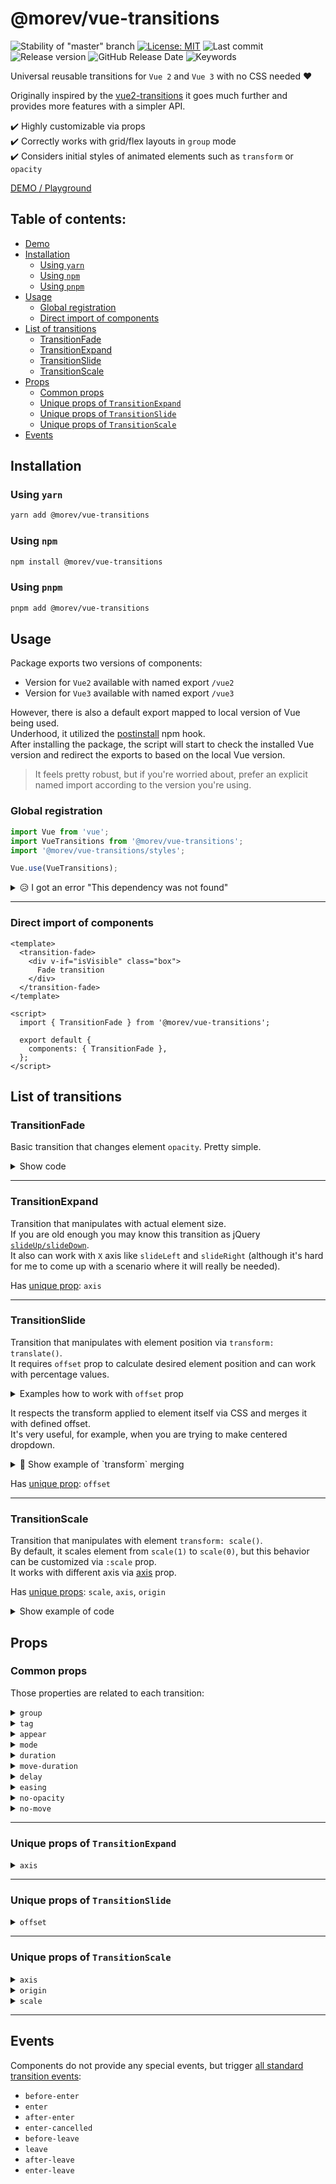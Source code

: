 # @morev/vue-transitions

![Stability of "master" branch](https://img.shields.io/github/workflow/status/MorevM/vue-transitions/Build/master)
[![License: MIT](https://img.shields.io/badge/License-MIT-yellow.svg)](https://opensource.org/licenses/MIT)
![Last commit](https://img.shields.io/github/last-commit/morevm/vue-transitions)
![Release version](https://img.shields.io/github/v/release/morevm/vue-transitions?include_prereleases)
![GitHub Release Date](https://img.shields.io/github/release-date/morevm/vue-transitions)
![Keywords](https://img.shields.io/github/package-json/keywords/morevm/vue-transitions)

Universal reusable transitions for `Vue 2` and `Vue 3` with no CSS needed ❤️

Originally inspired by the [vue2-transitions](https://github.com/BinarCode/vue2-transitions)
it goes much further and provides more features with a simpler API.

✔️ Highly customizable via props \
✔️ Correctly works with grid/flex layouts in `group` mode \
✔️ Considers initial styles of animated elements such as `transform` or `opacity`

[DEMO / Playground](https://morevm.github.io/vue-transitions/)

## Table of contents:

* [Demo](https://morevm.github.io/vue-transitions/)
* [Installation](#installation)
  * [Using `yarn`](#using-yarn)
  * [Using `npm`](#using-npm)
  * [Using `pnpm`](#using-pnpm)
* [Usage](#usage)
  * [Global registration](#global-registration)
  * [Direct import of components](#direct-import-of-components)
* [List of transitions](#list-of-transitions)
  * [TransitionFade](#transitionfade)
  * [TransitionExpand](#transitionexpand)
  * [TransitionSlide](#transitionslide)
  * [TransitionScale](#transitionscale)
* [Props](#props)
  * [Common props](#common-props)
  * [Unique props of `TransitionExpand`](#unique-props-of-transitionexpand)
  * [Unique props of `TransitionSlide`](#unique-props-of-transitionslide)
  * [Unique props of `TransitionScale`](#unique-props-of-transitionscale)
* [Events](#events)

## Installation

### Using `yarn`

```bash
yarn add @morev/vue-transitions
```

### Using `npm`

```bash
npm install @morev/vue-transitions
```

### Using `pnpm`

```bash
pnpm add @morev/vue-transitions
```


## Usage

Package exports two versions of components:

* Version for `Vue2` available with named export `/vue2`
* Version for `Vue3` available with named export `/vue3`

However, there is also a default export mapped to local version of Vue being used. \
Underhood, it utilized the [postinstall](https://docs.npmjs.com/cli/v8/using-npm/scripts) npm hook. \
After installing the package, the script will start to check the installed Vue version
and redirect the exports to based on the local Vue version.

> It feels pretty robust, but if you're worried about, prefer an explicit named import according to the version you're using.

### Global registration

```js
import Vue from 'vue';
import VueTransitions from '@morev/vue-transitions';
import '@morev/vue-transitions/styles';

Vue.use(VueTransitions);
```

<details>
  <summary>😥 I got an error "This dependency was not found"</summary>

  For environments that can't resolve `exports` field (such as [Nuxt 2](https://nuxtjs.org/))
  just replace styles import with direct path to file:

  ```js
  import Vue from 'vue';
  import VueTransitions from '@morev/vue-transitions';
  import '@morev/vue-transitions/dist/index.css';

  Vue.use(VueTransitions);
  ```

</details>

---

### Direct import of components

```vue
<template>
  <transition-fade>
    <div v-if="isVisible" class="box">
      Fade transition
    </div>
  </transition-fade>
</template>

<script>
  import { TransitionFade } from '@morev/vue-transitions';

  export default {
    components: { TransitionFade },
  };
</script>
```

## List of transitions

### TransitionFade

Basic transition that changes element `opacity`. Pretty simple.

<details>
  <summary>Show code</summary>

  ```vue
  <template>
    <transition-fade>
      <div v-if="isVisible">...</div>
    </transition-fade>
  </template>

  <script>
    import { TransitionFade } from '@morev/vue-transitions';

    export default {
      components: { TransitionFade },
    };
  </script>
  ```

</details>

---

### TransitionExpand

Transition that manipulates with actual element size. \
If you are old enough you may know this transition as jQuery [`slideUp/slideDown`](https://api.jquery.com/slideup/). \
It also can work with `X` axis like `slideLeft` and `slideRight`
(although it's hard for me to come up with a scenario where it will really be needed).

Has [unique prop](#unique-props-of-transitionexpand): `axis`

---

### TransitionSlide

Transition that manipulates with element position via `transform: translate()`. \
It requires `offset` prop to calculate desired element position and can work with percentage values.

<details>
  <summary>Examples how to work with <code>offset</code> prop</summary>

  ```vue
  <template>
    <!--
      Element will fade in and fade out to top.
      Initial transform is `transform: translate(0, -16px)`
    -->
    <transition-slide :offset="[0, -16]"></transition-slide>

    <!--
      Element will fade in and fade out to bottom left side.
      Initial transform is `transform: translate(-16px, 16px)`
    -->
    <transition-slide :offset="[-16, 16]"></transition-slide>

    <!--
      Element will fade in and fade out to right,
      and the offset will be relative to the element width itself.
      Initial transform is `transform: translate(100%, 0)`
    -->
    <transition-slide :offset="['100%', 0]"></transition-slide>

    <!--
      Element will fade in from top and fade out to bottom,
      and the offset will be relative to the element height itself.

      Transform before element appears: `transform: translate(0, -100%)`
      Transform when element disappears: `transform: translate(0, 100%)`
    -->
    <transition-slide
      :offset="{
        enter: [0, '-100%'],
        leave: [0, '100%']
      }"
    ></transition-slide>
  </template>
  ```

</details>

It respects the transform applied to element itself via CSS and merges it with defined offset. \
It's very useful, for example, when you are trying to make centered dropdown.

<details>
  <summary>👀 Show example of `transform` merging</summary>

  ```vue
  <template>
    <div class="block">
      <!--
        In this case, given the CSS styles,
        initial transform will be calculated to `translate(-50%, -16px)`
      -->
      <transition-slide :offset="[0, -16]">
        <div class="block__dropdown" v-if="isVisible">
          ...
        </div>
      </transition-slide>
    </div>
  </template>

  <style>
    .block {
      position: relative;
    }

    .block__dropdown {
      position: absolute;
      top: 100%;
      left: 50%;
      transform: translateX(-50%);
    }
  </style>
  ```

</details>

Has [unique prop](#unique-props-of-transitionslide): `offset`

---

### TransitionScale

Transition that manipulates with element `transform: scale()`. \
By default, it scales element from `scale(1)` to `scale(0)`, but this behavior can be customized via `:scale` prop. \
It works with different axis via [axis](#unique-props-of-transitionscale) prop.

Has [unique props](#unique-props-of-transitionscale): `scale`, `axis`, `origin`

<details>
  <summary>Show example of code</summary>

  ```vue
  <template>
    <!--
      This element appears in `x` axis and disappears in `y`
    -->
    <transition-scale :axis="{ enter: 'x', leave: 'y' }"></transition-scale>

    <!--
      This element behaves like the `transition-expand`,
      but touches only `transform` property
    -->
    <transition-scale transform-origin="50% 0%"></transition-scale>

    <!--
      This element scales just a little when fading in/out.
    -->
    <transition-scale :scale=".8"></transition-scale>

  </template>
  ```

</details>

## Props

### Common props

Those properties are related to each transition:

<details>
  <summary><code>group</code></summary>
  <br />

  Whether the component should be a [`transition-group`](https://v2.vuejs.org/v2/guide/transitions.html#List-Transitions) component.

  ```ts
  export type TransitionGroup = boolean; // Default: false
  ```

  **Example:**

  ```vue
  <template>
    <div>
      <!--
        To animate a list of items, use `group` prop.
        ⚠️ Don't forget you should pass the `:key` to each item in this case.
      -->
      <transition-fade group>
        <div v-for="item in items" :key="item.id">...</div>
      </transition-fade>
    </div>
  </template>
  ```

</details>

<details>
  <summary><code>tag</code></summary>
  <br />

  Transition tag, in the case of using a [`transition-group`](https://v2.vuejs.org/v2/guide/transitions.html#List-Transitions) component.

  ```ts
  export type TransitionTag = string; // Default: 'span'
  ```

  **Example:**

  ```vue
  <template>
    <div>
      <!--
        Passing the tag renders transition component with it.
        It's suitable, for example, for rendering semantic lists:
      -->
      <transition-fade group tag="ul">
        <li v-for="item in items" :key="item.id">...</li>
      </transition-fade>

      <!-- ✨ Rendered HTML: -->
      <ul>
        <li>...</li>
        <li>...</li>
      </ul>
    </div>
  </template>
  ```

</details>

<details>
  <summary><code>appear</code></summary>
  <br />

  Whether to apply a transition on the initial render of a node.
  Acts literally the same as original
  [Vue transition appear prop](https://v2.vuejs.org/v2/guide/transitions.html?redirect=true#Transitions-on-Initial-Render)

  ```ts
  export type TransitionAppear = boolean; // Default: undefined
  ```

  **Example:**

  ```vue
  <template>
    <div>
      <!--
        This element appears when mounted if `isVisible` is `true` by default.
      -->
      <transition-fade appear>
        <div v-if="isVisible">...</div>
      </transition-fade>
    </div>
  </template>
  ```

</details>

<details>
  <summary><code>mode</code></summary>
  <br />

  [Transition mode](https://v2.vuejs.org/v2/guide/transitions.html?redirect=true#Transition-Modes).

  ```ts
  export type TransitionMode = 'in-out' | 'out-in' | undefined; // Default: undefined
  ```

  **Example:**

  ```vue
  <template>
    <div>
      <!--
        Current element transitions out first, then when complete,
        the new element transitions in.
      -->
      <transition-slide mode="out-in">
        <component :is="currentComponent">...</component>
      </transition-slide>
    </div>
  </template>
  ```

</details>

<details>
  <summary><code>duration</code></summary>
  <br />

  Transition animation duration, ms. \
  If an object given then `enter` and `leave` values will be used for enter and leave transition respectively.

  ```ts
  // Default: 300
  export type TransitionDuration = number | { enter: number, leave: number }
  ```

  **Example:**

  ```vue
  <template>
    <div>
      <!--
        If single value provided, the passed amount of milliseconds
        applied to enter and leave animations both.
        This element will appear and disappear within 500ms:
      -->
      <transition-fade :duration="500">
        <div v-if="isVisible">...</div>
      </transition-fade>

      <!--
        If an object given, it SHOULD have `enter` and `leave` keys.
        This element appears in 200ms and disappears within 500ms:
      -->
      <transition-fade :duration="{ enter: 200, leave: 500 }">
        <div v-if="isVisible">...</div>
      </transition-fade>
    </div>
  </template>
  ```

</details>

<details>
  <summary><code>move-duration</code></summary>
  <br />

  Duration of animation of elements positions changing, in the case of using a `transition-group`.

  Although Vue does not have a native way to set the duration of the move animation via props, this task can be done using
  [CSS Custom Properties](https://css-tricks.com/a-complete-guide-to-custom-properties/).

  <details>
    <summary>👀 Show explanation</summary>

    ```html
    <!-- This way it can be set dynamically -->
    <div style="--move-duration: 300ms;">
      <div class="scale-move"></div>
      <div class="scale-move"></div>
    </div>
    ```

    ```css
    .scale-move {
      transition-duration: var(--move-duration, 300ms);
    }
    ```

  </details>

  ```ts
  // Default: 300
  export type TransitionMoveDuration = number | { enter: number, leave: number }
  ```

</details>

<details>
  <summary><code>delay</code></summary>
  <br />

  Transition animation delay, ms.\
  If an object given then `enter` and `leave` values will be used for enter and leave transition respectively.

  ```ts
  // Default: 300
  export type TransitionDelay = number | { enter: number, leave: number };
  ```

  **Example:**

  ```vue
  <template>
    <div>
      <!--
        If single value provided, then enter and leave animations will wait
        for given amount of milliseconds before run.
        This element will appear and disappear 100ms after
        `isVisible` property changes:
      -->
      <transition-fade :delay="100">
        <div v-if="isVisible">...</div>
      </transition-fade>

      <!--
        If an object given, it SHOULD have `enter` and `leave` keys.
        This element appears immediately and disappears 200ms after
        `isVisible` property changes:
      -->
      <transition-fade :duration="{ enter: 0, leave: 300 }">
        <div v-if="isVisible">...</div>
      </transition-fade>
    </div>
  </template>
  ```

</details>

<details>
  <summary><code>easing</code></summary>
  <br />

  Transition animation easing. Should be a valid CSS transition timing function. \
  If an object given then `enter` and `leave` values will be used for enter and leave transition respectively.

  ```ts
  export type TransitionEasing = string; // Default: 'ease-in-out'
  ```

  **Example:**

  ```vue
  <template>
    <div>
      <!--
        If single value provided, then enter and leave animations will use it:
      -->
      <transition-fade easing="ease-out">
        <div v-if="isVisible">...</div>
      </transition-fade>

      <!--
        If an object given, it SHOULD have `enter` and `leave` keys.
        This element uses custom animation known as `bounce-in` for entering
        and simple `ease-out` curve for leaving:
      -->
      <transition-fade
        :easing="{
          enter: 'cubic-bezier(0.6, 0, 0.4, 2)',
          leave: 'ease-out'
        }"
      >
        <div v-if="isVisible">...</div>
      </transition-fade>
    </div>
  </template>
  ```

</details>

<details>
  <summary><code>no-opacity</code></summary>
  <br />

  Whether to **not** animate the element `opacity`.

  By default, each transition manipulates `opacity` in addition to the main property. \
  However, sometimes this is not required - for example, when implementing modal panels that appear from the edge of the screen.

  > The prop is obviously not applicable to `transition-fade` component.


  ```ts
  export type TransitionNoOpacity = boolean; // Default: false
  ```

  **Example:**

  ```vue
  <template>
    <div>
      <!--
        This panel appears from the right edge of the screen,
        while its transparency remains unchanged.
      -->
      <transition-slide :offset="['100%', 0]" no-opacity>
        <div class="panel" v-if="isVisible">...</div>
      </transition-slide>
    </div>
  </template>

  <style>
    .panel {
      position: fixed;
      top: 0;
      right: 0;
      bottom: 0;
      background: #ffffff;
      width: 400px;
    }
  </style>
  ```

</details>

<details>
  <summary><code>no-move</code></summary>
  <br />

  Whether to **not** animate elements positions changing, in the case of using a `transition-group`.

  By default, when using `group` mode, when an element is removed, the remaining elements smoothly change their position. \
  They are given absolute positioning and dropped out of the flow, so the parent container collapses in height.

  Usually this is not a problem, but sometimes - for example, when using `transition-expand` and
  sequentially placed elements under each other, it looks rough. \
  With this option, you can achieve a more pleasant behavior of the elements in this situation.

  ```ts
  export type TransitionNoMove = boolean; // Default: false
  ```

  **Example:**

  ```vue
  <template>
    <div>
      <!--
        In this case, the height of the parent element (`ul`) changes smoothly.
      -->
      <transition-expand group no-move tag="ul">
        <li v-for="item in items" :key="item.id">...</li>
      </transition-expand>
    </div>
  </template>
  ```

</details>

---

### Unique props of `TransitionExpand`

<details>
  <summary><code>axis</code></summary>
  <br />

  Axis by which the element should expand. \
  If an object given then `enter` and `leave` values will be used for enter and leave transition respectively.

  ```ts
  type ExpandAxisValue = 'x' | 'y'; // Default: 'y'
  export type TransitionExpandAxis = ExpandAxisValue | { enter: ExpandAxisValue, leave: ExpandAxisValue }
  ```

</details>

---

### Unique props of `TransitionSlide`

<details>
  <summary><code>offset</code></summary>
  <br />

  The element offset by `x` and `y` axis before/after the transition. \
  Should be an integer or a string representation of percentage value (e.g. `'100%'`).

  Number values treats as `px` offset, string values ending with `%` sign treats as `percentage of the element width / height`. \
  [Examples and explanation](#transitionslide)

  If an object given then `enter` and `leave` values will be used for enter and leave transition respectively.

  ```ts
  type SlideOffsetValue = [number | string, number | string];

  // Default: [0, -16]
  export type TransitionSlideOffset = SlideOffsetValue | { enter: SlideOffsetValue, leave: SlideOffsetValue }
  ```

</details>

---

### Unique props of `TransitionScale`

<details>
  <summary><code>axis</code></summary>
  <br />

  Scale axis to be animated.

    * `both` (uses `transform: scale()`)
    * `x` (uses `transform: scaleX()`)
    * `y` (uses `transform: scaleY()`)

  [Examples and explanation](#transitionscale)

  If an object given then `enter` and `leave` values will be used for enter and leave transition respectively.

  ```ts
  type ScaleAxisValue = 'x' | 'y' | 'both';

  // Default: 'both'
  export type TransitionScaleAxis = ScaleAxisValue | { enter: ScaleAxisValue, leave: ScaleAxisValue }
  ```

</details>

<details>
  <summary><code>origin</code></summary>
  <br />

  `transform-origin` CSS property applied to element(s). \

  If an object given then `enter` and `leave` values will be used for enter and leave transition respectively.

  [Examples and explanation](#transitionscale)

  If an object given then `enter` and `leave` values will be used for enter and leave transition respectively.

  ```ts
  // Default: '50% 50%'
  export type TransitionScaleAxis = string | { enter: string, leave: string }
  ```

</details>

<details>
  <summary><code>scale</code></summary>
  <br />

  The element scale value before/after the transition. Should be a number between `0` and `1`.

  If an object given then `enter` and `leave` values will be used for enter and leave transition respectively.

  [Examples and explanation](#transitionscale)

  If an object given then `enter` and `leave` values will be used for enter and leave transition respectively.

  ```ts
  // Default: 0
  export type TransitionScaleScale = number | { enter: number, leave: number }
  ```

</details>

---

## Events

Components do not provide any special events,
but trigger [all standard transition events](https://ru.vuejs.org/v2/guide/transitions.html#JavaScript-%D1%85%D1%83%D0%BA%D0%B8):

* `before-enter`
* `enter`
* `after-enter`
* `enter-cancelled`
* `before-leave`
* `leave`
* `after-leave`
* `enter-leave`
